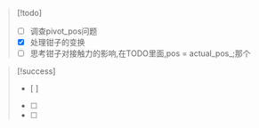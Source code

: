 
>[!todo]
>- [ ] 调查pivot_pos问题
>- [x] 处理钳子的变换
>- [ ] 思考钳子对接触力的影响,在TODO里面,pos = actual_pos_;那个

>[!success]
>- [ ] 
>- [ ] 
>- [ ] 

